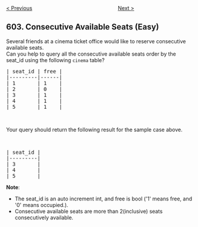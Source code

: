<!--|This file generated by command(leetcode description); DO NOT EDIT.    |-->
<!--+----------------------------------------------------------------------+-->
<!--|@author    openset <openset.wang@gmail.com>                           |-->
<!--|@link      https://github.com/openset                                 |-->
<!--|@home      https://github.com/openset/leetcode                        |-->
<!--+----------------------------------------------------------------------+-->

[< Previous](https://github.com/openset/leetcode/tree/master/problems/friend-requests-ii-who-has-the-most-friends "Friend Requests II: Who Has the Most Friends")
　　　　　　　　　　　　　　　　
[Next >](https://github.com/openset/leetcode/tree/master/problems/design-compressed-string-iterator "Design Compressed String Iterator")

## 603. Consecutive Available Seats (Easy)

Several friends at a cinema ticket office would like to reserve consecutive available seats.<br />
Can you help to query all the consecutive available seats order by the seat_id using the following <code>cinema</code> table?
<pre>
| seat_id | free |
|---------|------|
| 1       | 1    |
| 2       | 0    |
| 3       | 1    |
| 4       | 1    |
| 5       | 1    |
</pre>

<p>&nbsp;</p>
Your query should return the following result for the sample case above.

<p>&nbsp;</p>

<pre>
| seat_id |
|---------|
| 3       |
| 4       |
| 5       |
</pre>
<b>Note</b>:

<ul>
	<li>The seat_id is an auto increment int, and free is bool (&#39;1&#39; means free, and &#39;0&#39; means occupied.).</li>
	<li>Consecutive available seats are more than 2(inclusive) seats consecutively available.</li>
</ul>

